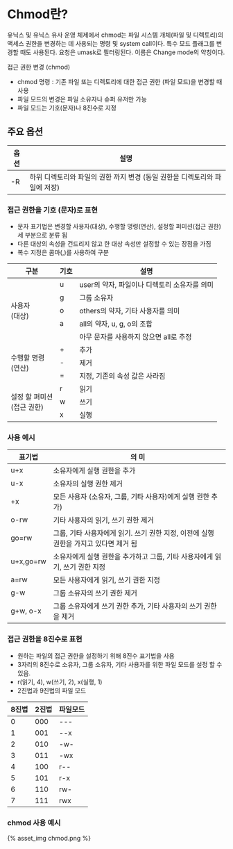 # Chmod란?

유닉스 및 유닉스 유사 운영 체제에서 chmod는 파일 시스템 개체(파일 및 디렉토리)의 액세스 권한을 변경하는 데 사용되는 명령 및 system call이다. 
특수 모드 플래그를 변경할 때도 사용된다. 요청은 umask로 필터링된다. 이름은 Change mode의 약칭이다.

접근 권한 변경 (chmod)
- chmod 명령 : 기존 파일 또는 디렉토리에 대한 접근 권한 (파일 모드)을 변경할 때 사용
- 파일 모드의 변경은 파일 소유자나 슈퍼 유저만 가능
- 파일 모드는 기호(문자)나 8진수로 지정

## 주요 옵션

옵션|설명
-|-
-R|하위 디렉토리와 파일의 권한 까지 변경 (동일 권한을 디렉토리와 파일에 저장)

### 접근 권한을 기호 (문자)로 표현
- 문자 표기법은 변경할 사용자(대상), 수행할 명령(연산), 설정할 퍼미션(접근 권한) 세 부분으로 분류 됨
- 다른 대상의 속성을 건드리지 않고 한 대상 속성만 설정할 수 있는 장점을 가짐
- 복수 지정은 콤마(,)를 사용하여 구분

<table>
       <thead>
           <tr>
               <th>구분</th>
               <th>기호</th>
               <th>설명</th>
           </tr>
       </thead>
       <tbody>
           <tr>
               <td rowspan=5>사용자 <br> (대상) </td>
               <td>u</td>
               <td>user의 약자, 파일이나 디렉토리 소유자를 의미</td>
           </tr>
           <tr>
               <td>g</td>
               <td>그룹 소유자</td>
           </tr>
           <tr>
               <td>o</td>
               <td>others의 약자, 기타 사용자를 의미</td>
           </tr>
           <tr>
               <td>a</td>
               <td>all의 약자, u, g, o의 조합</td>
           </tr>
           <tr>
               <td></td>
               <td>아무 문자를 사용하지 않으면 all로 추정</td>
           </tr>
           <tr>
               <td rowspan=3>수행할 명령 <br> (연산) </td>
               <td>+</td>
               <td>추가</td>
           </tr>
           <tr>
               <td>-</td>
               <td>제거</td>
           </tr>
           <tr>
               <td>=</td>
               <td>지정, 기존의 속성 값은 사라짐</td>
           </tr>
           <tr>
               <td rowspan=3>설정 할 퍼미션 <br> (접근 권한) </td>
               <td>r</td>
               <td>읽기</td>
           </tr>
           <tr>
               <td>w</td>
               <td>쓰기</td>
           </tr>
           <tr>
               <td>x</td>
               <td>실행</td>
           </tr>
        </tbody>
</table>

### 사용 예시
표기법|의 미
-|-
u+x|소유자에게 실행 권한을 추가
u-x|소유자의 실행 권한 제거
+x|모든 사용자 (소유자, 그룹, 기타 사용자)에게 실행 권한 추가)
o-rw|기타 사용자의 읽기, 쓰기 권한 제거
go=rw|그룹, 기타 사용자에게 읽기. 쓰기 권한 지정, 이전에 실행 권한을 가지고 있다면 제거 됨
u+x,go=rw|소유자에게 실행 권한을 추가하고 그룹, 기타 사용자에게 읽기, 쓰기 권한 지정
a=rw|모든 사용자에게 읽기, 쓰기 권한 지정
g-w|그룹 소유자의 쓰기 권한 제거
g+w, o-x|그룹 소유자에게 쓰기 권한 추가, 기타 사용자의 쓰기 권한을 제거

### 접근 권한을 8진수로 표현
- 원하는 파일의 접근 권한을 설정하기 위해 8진수 표기법을 사용
- 3자리의 8진수로 소유자, 그룹 소유자, 기타 사용자를 위한 파일 모드를 설정 할 수 있음.
- r(읽기, 4), w(쓰기, 2), x(실행, 1)
- 2진법과 9진법의 파일 모드

8진법|2진법|파일모드
-|-|-
0|000|---
1|001|--x
2|010|-w-
3|011|-wx
4|100|r--
5|101|r-x
6|110|rw-
7|111|rwx

### chmod 사용 예시
{% asset_img chmod.png %}

<!--https://eunguru.tistory.com/93 참고-->